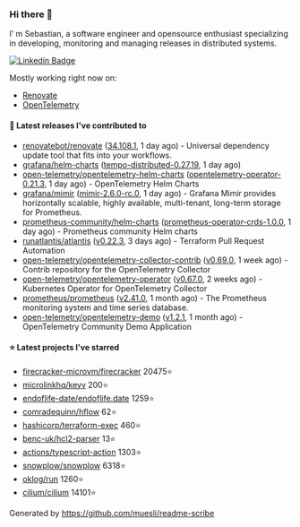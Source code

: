 ### Hi there 👋

I’ m Sebastian, a software engineer and opensource enthusiast specializing in developing, monitoring and managing releases in distributed systems.

[![Linkedin Badge](https://img.shields.io/badge/-LinkedIn-blue?style=flat&logo=Linkedin&logoColor=white&link=https://www.linkedin.com/in/sebastian-poxhofer/)](https://www.linkedin.com/in/sebastian-poxhofer/)

Mostly working right now on:
- [Renovate](https://github.com/renovatebot/renovate)
- [OpenTelemetry](https://github.com/open-telemetry)



#### 🚀 Latest releases I've contributed to

- [renovatebot/renovate](https://github.com/renovatebot/renovate) ([34.108.1](https://github.com/renovatebot/renovate/releases/tag/34.108.1), 1 day ago) - Universal dependency update tool that fits into your workflows.
- [grafana/helm-charts](https://github.com/grafana/helm-charts) ([tempo-distributed-0.27.19](https://github.com/grafana/helm-charts/releases/tag/tempo-distributed-0.27.19), 1 day ago)
- [open-telemetry/opentelemetry-helm-charts](https://github.com/open-telemetry/opentelemetry-helm-charts) ([opentelemetry-operator-0.21.3](https://github.com/open-telemetry/opentelemetry-helm-charts/releases/tag/opentelemetry-operator-0.21.3), 1 day ago) - OpenTelemetry Helm Charts
- [grafana/mimir](https://github.com/grafana/mimir) ([mimir-2.6.0-rc.0](https://github.com/grafana/mimir/releases/tag/mimir-2.6.0-rc.0), 1 day ago) - Grafana Mimir provides horizontally scalable, highly available, multi-tenant, long-term storage for Prometheus.
- [prometheus-community/helm-charts](https://github.com/prometheus-community/helm-charts) ([prometheus-operator-crds-1.0.0](https://github.com/prometheus-community/helm-charts/releases/tag/prometheus-operator-crds-1.0.0), 1 day ago) - Prometheus community Helm charts
- [runatlantis/atlantis](https://github.com/runatlantis/atlantis) ([v0.22.3](https://github.com/runatlantis/atlantis/releases/tag/v0.22.3), 3 days ago) - Terraform Pull Request Automation
- [open-telemetry/opentelemetry-collector-contrib](https://github.com/open-telemetry/opentelemetry-collector-contrib) ([v0.69.0](https://github.com/open-telemetry/opentelemetry-collector-contrib/releases/tag/v0.69.0), 1 week ago) - Contrib repository for the OpenTelemetry Collector
- [open-telemetry/opentelemetry-operator](https://github.com/open-telemetry/opentelemetry-operator) ([v0.67.0](https://github.com/open-telemetry/opentelemetry-operator/releases/tag/v0.67.0), 2 weeks ago) - Kubernetes Operator for OpenTelemetry Collector
- [prometheus/prometheus](https://github.com/prometheus/prometheus) ([v2.41.0](https://github.com/prometheus/prometheus/releases/tag/v2.41.0), 1 month ago) - The Prometheus monitoring system and time series database.
- [open-telemetry/opentelemetry-demo](https://github.com/open-telemetry/opentelemetry-demo) ([v1.2.1](https://github.com/open-telemetry/opentelemetry-demo/releases/tag/v1.2.1), 1 month ago) - OpenTelemetry Community Demo Application

#### ⭐ Latest projects I've starred

- [firecracker-microvm/firecracker](https://github.com/firecracker-microvm/firecracker) 20475⭐
- [microlinkhq/keyv](https://github.com/microlinkhq/keyv) 200⭐
- [endoflife-date/endoflife.date](https://github.com/endoflife-date/endoflife.date) 1259⭐
- [comradequinn/hflow](https://github.com/comradequinn/hflow) 62⭐
- [hashicorp/terraform-exec](https://github.com/hashicorp/terraform-exec) 460⭐
- [benc-uk/hcl2-parser](https://github.com/benc-uk/hcl2-parser) 13⭐
- [actions/typescript-action](https://github.com/actions/typescript-action) 1303⭐
- [snowplow/snowplow](https://github.com/snowplow/snowplow) 6318⭐
- [oklog/run](https://github.com/oklog/run) 1260⭐
- [cilium/cilium](https://github.com/cilium/cilium) 14101⭐



Generated by https://github.com/muesli/readme-scribe
